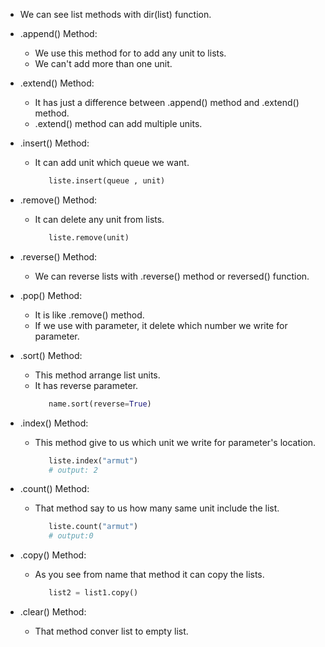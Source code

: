 - We can see list methods with dir(list) function.
- .append() Method:
   - We use this method for to add any unit to lists.
   - We can't add more than one unit.

- .extend() Method:
   - It has just a difference between .append() method and .extend() method.
   - .extend() method can add multiple units.
   
- .insert() Method:
   - It can add unit which queue we want.
      ```python
         liste.insert(queue , unit)
      ```

- .remove() Method:
   - It can delete any unit from lists.
      ```python
         liste.remove(unit)
      ```

- .reverse() Method:
   - We can reverse lists with .reverse() method or reversed() function.

- .pop() Method:
   - It is like .remove() method.
   - If we use with parameter, it delete which number we write for parameter.

- .sort() Method:
   - This method arrange list units.
   - It has reverse parameter.
      ```python
         name.sort(reverse=True)
      ```
      
- .index() Method:
   - This method give to us which unit we write for parameter's location.
      ```python
         liste.index("armut")
         # output: 2
      ``` 
      
- .count() Method:
   - That method say to us how many same unit include the list.
      ```python
         liste.count("armut")
         # output:0
      ```   
      
- .copy() Method:
   - As you see from name that method it can copy the lists.
      ```python
         list2 = list1.copy()
      ```
      
- .clear() Method:
   - That method conver list to empty list.
   